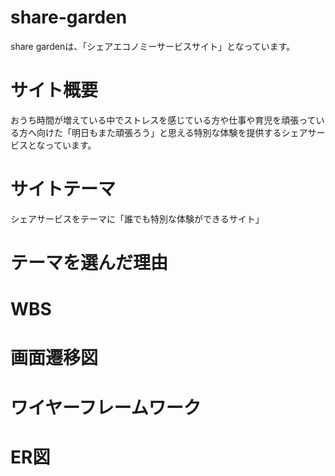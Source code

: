 # share-garden
share gardenは、「シェアエコノミーサービスサイト」となっています。
# サイト概要

おうち時間が増えている中でストレスを感じている方や仕事や育児を頑張っている方へ向けた「明日もまた頑張ろう」と思える特別な体験を提供するシェアサービスとなっています。	

# サイトテーマ
シェアサービスをテーマに「誰でも特別な体験ができるサイト」

# テーマを選んだ理由

# WBS

# 画面遷移図

# ワイヤーフレームワーク

# ER図


